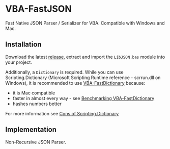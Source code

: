 # VBA-FastJSON
Fast Native JSON Parser / Serializer for VBA. Compatible with Windows and Mac.

## Installation

Download the latest [release](https://github.com/cristianbuse/VBA-FastJSON/releases), extract and import the ```LibJSON.bas``` module into your project.

Additionally, a ```Dictionary``` is required. While you can use Scripting.Dictionary (Microsoft Scripting Runtime reference - scrrun.dll on Windows), it is recommended to use [VBA-FastDictionary](https://github.com/cristianbuse/VBA-FastDictionary) because:
- it is Mac compatible
- faster in almost every way - see [Benchmarking VBA-FastDictionary](https://github.com/cristianbuse/VBA-FastDictionary/blob/master/benchmarking/README.md)
- hashes numbers better

For more information see [Cons of Scripting.Dictionary](https://github.com/cristianbuse/VBA-FastDictionary/blob/master/benchmarking/README.md#scriptingdictionary)

## Implementation

Non-Recursive JSON Parser.